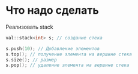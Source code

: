 # Что надо сделать
Реализовать stack
```cpp
val::stack<int> s; // создание стека

s.push(10); // Добавление элементов
s.top(); // получение элемента на вершине стека
s.size(); // размер
s.pop(); // удаление элемента на вершине стека
```
